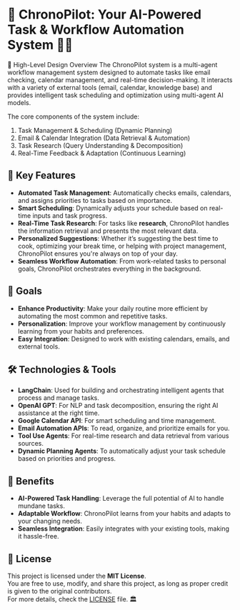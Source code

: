 # 🎇 ChronoPilot: Your AI-Powered Task & Workflow Automation System 🚀🎆

🎯 High-Level Design Overview
The ChronoPilot system is a multi-agent workflow management system designed to automate tasks like email checking, calendar management, and real-time decision-making. It interacts with a variety of external tools (email, calendar, knowledge base) and provides intelligent task scheduling and optimization using multi-agent AI models.

The core components of the system include:

1. Task Management & Scheduling (Dynamic Planning)
2. Email & Calendar Integration (Data Retrieval & Automation)
3. Task Research (Query Understanding & Decomposition)
4. Real-Time Feedback & Adaptation (Continuous Learning)

## 🚀 Key Features
- **Automated Task Management**: Automatically checks emails, calendars, and assigns priorities to tasks based on importance.
- **Smart Scheduling**: Dynamically adjusts your schedule based on real-time inputs and task progress.
- **Real-Time Task Research**: For tasks like **research**, ChronoPilot handles the information retrieval and presents the most relevant data.
- **Personalized Suggestions**: Whether it’s suggesting the best time to cook, optimizing your break time, or helping with project management, ChronoPilot ensures you're always on top of your day.
- **Seamless Workflow Automation**: From work-related tasks to personal goals, ChronoPilot orchestrates everything in the background.

## 🎯 Goals
- **Enhance Productivity**: Make your daily routine more efficient by automating the most common and repetitive tasks.
- **Personalization**: Improve your workflow management by continuously learning from your habits and preferences.
- **Easy Integration**: Designed to work with existing calendars, emails, and external tools.

## 🛠️ Technologies & Tools
- **LangChain**: Used for building and orchestrating intelligent agents that process and manage tasks.
- **OpenAI GPT**: For NLP and task decomposition, ensuring the right AI assistance at the right time.
- **Google Calendar API**: For smart scheduling and time management.
- **Email Automation APIs**: To read, organize, and prioritize emails for you.
- **Tool Use Agents**: For real-time research and data retrieval from various sources.
- **Dynamic Planning Agents**: To automatically adjust your task schedule based on priorities and progress.

## 🌟 Benefits
- **AI-Powered Task Handling**: Leverage the full potential of AI to handle mundane tasks.
- **Adaptable Workflow**: ChronoPilot learns from your habits and adapts to your changing needs.
- **Seamless Integration**: Easily integrates with your existing tools, making it hassle-free.

## 📜 License
This project is licensed under the **MIT License**.  
You are free to use, modify, and share this project, as long as proper credit is given to the original contributors.  
For more details, check the [LICENSE](LICENSE) file. 🏛️

